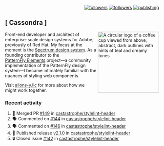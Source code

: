 <p align="right"><a rel="me" href="https://front-end.social/@castastrophe">
    <img alt="followers" title="Follow me on Mastodon" src="https://img.shields.io/mastodon/follow/109297102751309835?domain=https%3A%2F%2Ffront-end.social&label=Follow&logo=mastodon&logoColor=white&style=for-the-badge&labelColor=008080&color=006969"/></a>
  <a href="https://codepen.io/castastrophe/">
    <img alt="followers" title="Follow me on CodePen" src="https://img.shields.io/badge/23-1?color=640464&labelColor=7c007c&style=for-the-badge&logo=codepen&label=Follow"/></a>
<a href="https://castastrophe.medium.com/">
    <img alt="publishing" title="View articles on Medium" src="https://img.shields.io/badge/107-1?color=666&labelColor=444&label=subscribe&logo=medium&logoColor=white&style=for-the-badge"/></a>
</p>

## [&nbsp;Cassondra&nbsp;]

<img align="right" src="https://github-production-user-asset-6210df.s3.amazonaws.com/1840295/253016758-ba468774-1cd3-42c2-8f43-947b5eeb5edf.png" height="200" alt="A circular logo of a coffee cup viewed from above; abstract, dark outlines with hints of teal and creamy tones">

Front-end developer and architect of enterprise-scale design systems for Adobe; previously of Red Hat. My focus at the moment is the [Spectrum design system](https://github.com/adobe/spectrum-css). As a founding contributor to the [PatternFly&nbsp;Elements](https://github.com/patternfly/patternfly-elements) project&mdash;a community implementation of the PatternFly design system&mdash;I became intimately familiar with the nuances of styling web components.

Visit [allons-y.llc](http://allons-y.llc/) for more about how we might work together.

### Recent activity

<!--START_SECTION:activity-->
1. 🎉 Merged PR [#149](https://github.com/castastrophe/stylelint-header/pull/149) in [castastrophe/stylelint-header](https://github.com/castastrophe/stylelint-header)
2. 🗣 Commented on [#144](https://github.com/castastrophe/stylelint-header/pull/144#issuecomment-2622053440) in [castastrophe/stylelint-header](https://github.com/castastrophe/stylelint-header)
3. 🗣 Commented on [#146](https://github.com/castastrophe/stylelint-header/pull/146#issuecomment-2622053321) in [castastrophe/stylelint-header](https://github.com/castastrophe/stylelint-header)
4. 🚀 Published release [v2.1.0](https://github.com/castastrophe/stylelint-header/releases/tag/v2.1.0) in [castastrophe/stylelint-header](https://github.com/castastrophe/stylelint-header)
5. 🔒 Closed issue [#142](https://github.com/castastrophe/stylelint-header/issues/142) in [castastrophe/stylelint-header](https://github.com/castastrophe/stylelint-header)
<!--END_SECTION:activity-->
